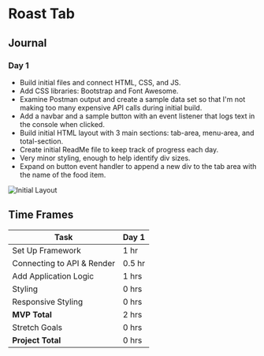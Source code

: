 # Roast Tab

## Journal

### Day 1
- Build initial files and connect HTML, CSS, and JS.
- Add CSS libraries: Bootstrap and Font Awesome.
- Examine Postman output and create a sample data set so that I'm not making too many expensive API calls during initial build.
- Add a navbar and a sample button with an event listener that logs text in the console when clicked.
- Build initial HTML layout with 3 main sections: tab-area, menu-area, and total-section.
- Create initial ReadMe file to keep track of progress each day.
- Very minor styling, enough to help identify div sizes.
- Expand on button event handler to append a new div to the tab area with the name of the food item.

![Initial Layout](https://i.imgur.com/eixEAK2.png)

## Time Frames
| Task                       | Day 1    |
| -------------------------- | -------- |
| Set Up Framework           | 1 hr     |
| Connecting to API & Render | 0.5 hr   |
| Add Application Logic      | 1 hrs    |
| Styling                    | 0 hrs    |
| Responsive Styling         | 0 hrs    |
| **MVP Total**              | 2 hrs    |
| Stretch Goals              | 0 hrs    |
| **Project Total**          | 0 hrs    |

